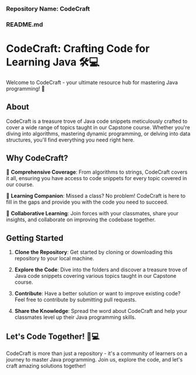 ### Repository Name: CodeCraft

### README.md

# CodeCraft: Crafting Code for Learning Java 🛠️💻

Welcome to CodeCraft - your ultimate resource hub for mastering Java programming! 🚀

## About

CodeCraft is a treasure trove of Java code snippets meticulously crafted to cover a wide range of topics taught in our Capstone course. Whether you're diving into algorithms, mastering dynamic programming, or delving into data structures, you'll find everything you need right here.

## Why CodeCraft?

🎯 **Comprehensive Coverage**: From algorithms to strings, CodeCraft covers it all, ensuring you have access to code snippets for every topic covered in our course.

🚀 **Learning Companion**: Missed a class? No problem! CodeCraft is here to fill in the gaps and provide you with the code you need to succeed.

🤝 **Collaborative Learning**: Join forces with your classmates, share your insights, and collaborate on improving the codebase together.

## Getting Started

1. **Clone the Repository**: Get started by cloning or downloading this repository to your local machine.

2. **Explore the Code**: Dive into the folders and discover a treasure trove of Java code snippets covering various topics taught in our Capstone course.

3. **Contribute**: Have a better solution or want to improve existing code? Feel free to contribute by submitting pull requests.

4. **Share the Knowledge**: Spread the word about CodeCraft and help your classmates level up their Java programming skills.

## Let's Code Together! 🤝💻

CodeCraft is more than just a repository - it's a community of learners on a journey to master Java programming. Join us, explore the code, and let's craft amazing solutions together!
